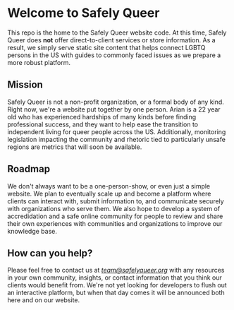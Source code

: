 # Welcome to Safely Queer

This repo is the home to the Safely Queer website code. At this time, Safely Queer does **not** offer direct-to-client services or store information. As a result, we simply serve static site content that helps connect LGBTQ persons in the US with guides to commonly faced issues as we prepare a more robust platform. 

## Mission

Safely Queer is not a non-profit organization, or a formal body of any kind. Right now, we're a website put together by one person. Arian is a 22 year old who has experienced hardships of many kinds before finding professional success, and they want to help ease the transition to independent living for queer people across the US. Additionally, monitoring legislation impacting the community and rhetoric tied to particularly unsafe regions are metrics that will soon be available. 

## Roadmap

We don't always want to be a one-person-show, or even just a simple website. We plan to eventually scale up and become a platform where clients can interact with, submit information to, and communicate securely with organizations who serve them. We also hope to develop a system of accredidation and a safe online community for people to review and share their own experiences with communities and organizations to improve our knowledge base. 

## How can you help?

Please feel free to contact us at *team@safelyqueer.org* with any resources in your own community, insights, or contact information that you think our clients would benefit from. We're not yet looking for developers to flush out an interactive platform, but when that day comes it will be announced both here and on our website. 